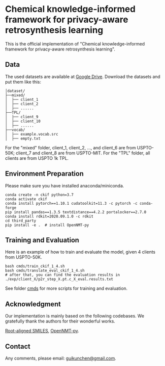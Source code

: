# Chemical knowledge-informed framework for privacy-aware retrosynthesis learning

This is the official implementation of "Chemical knowledge-informed framework for privacy-aware retrosynthesis learning".

## Data

The used datasets are available at [Google Drive](https://drive.google.com/file/d/1cCmXbNL6TfIMO16l5CLp4FPvKHR7m5xS/view?usp=drive_link). Download the datasets and put them like this:

```
│dataset/
├──mixed/
│  ├── client_1
│  ├── client_2
│  ├── ......
├──TPL/
│  ├── client_9
│  ├── client_10
│  ├── ......
├──vocab/
│  ├── example.vocab.src
│  ├── empty.txt
```

For the "mixed" folder, client_1, client_2, ..., and client_6 are from USPTO-50K; client_7 and client_8 are from USPTO-MIT. For the "TPL" folder, all clients are from USPTO 1k TPL.

## Environment Preparation

Please make sure you have installed anaconda/miniconda.

```shell
conda create -n ckif python=3.7
conda activate ckif
conda install pytorch==1.10.1 cudatoolkit=11.3 -c pytorch -c conda-forge
pip install pandas==1.3.5 textdistance==4.2.2 portalocker==2.7.0
conda install rdkit=2020.09.1.0 -c rdkit
cd third_party
pip install -e .  # install OpenNMT-py
```

## Training and Evaluation

Here is an example of how to train and evaluate the model, given 4 clients from USPTO-50K.

```shell
bash cmds/train_ckif_1_4.sh
bash cmds/translate_eval_ckif_1_4.sh
# after that, you can find the evaluation results in ./exp/client_X/p2r_step_X.pt.c_X_eval.results.txt
```

See folder [cmds](cmds/) for more scripts for training and evaluation.


## Acknowledgment
Our implementation is mainly based on the following codebases. We gratefully thank the authors for their wonderful works.

[Root-aligned SMILES](https://github.com/otori-bird/retrosynthesis), [OpenNMT-py](https://github.com/OpenNMT/OpenNMT-py).

## Contact

Any comments, please email: guikunchen@gmail.com.
